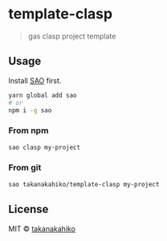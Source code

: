 # template-clasp

> gas clasp project template

## Usage

Install [SAO](https://github.com/egoist/sao) first.

```bash
yarn global add sao
# or
npm i -g sao
```

### From npm

```bash
sao clasp my-project
```

### From git

```bash
sao takanakahiko/template-clasp my-project
```

## License

MIT &copy; [takanakahiko](github.com/takanakahiko)
